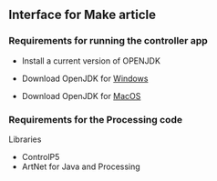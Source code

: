## Interface for Make article

### Requirements for running the controller app
- Install a current version of OPENJDK

- Download OpenJDK for [Windows](https://adoptium.net/temurin/releases/?os=windows&arch=x64&package=jdk)
- Download OpenJDK for [MacOS](https://adoptium.net/temurin/releases/?os=mac&arch=aarch64&package=jdk)



### Requirements for the Processing code

Libraries

- ControlP5
- ArtNet for Java and Processing
